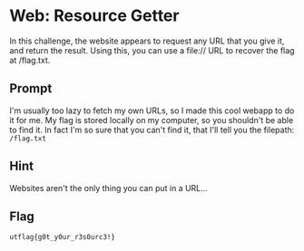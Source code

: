 # Web: Resource Getter
In this challenge, the website appears to request any URL that you give it, and return the result.
Using this, you can use a file:// URL to recover the flag at /flag.txt.

## Prompt
I'm usually too lazy to fetch my own URLs, so I made this cool webapp to do it for me.
My flag is stored locally on my computer, so you shouldn't be able to find it.
In fact I'm so sure that you can't find it, that I'll tell you the filepath: `/flag.txt`

## Hint
Websites aren't the only thing you can put in a URL...

## Flag
`utflag{g0t_y0ur_r3s0urc3!}`

